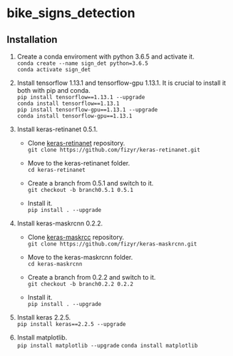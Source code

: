 # bike_signs_detection

## Installation

1. Create a conda enviroment with python 3.6.5 and activate it. \
`conda create --name sign_det python=3.6.5` \
`conda activate sign_det`

1. Install tensorflow 1.13.1 and tensorflow-gpu 1.13.1. It is crucial to install it both with pip and conda. \
`pip install tensorflow==1.13.1 --upgrade` \
`conda install tensorflow==1.13.1` \
`pip install tensorflow-gpu==1.13.1 --upgrade` \
`conda install tensorflow-gpu==1.13.1`

1. Install keras-retinanet 0.5.1.
   * Clone [keras-retinanet](https://github.com/fizyr/keras-retinanet) repository.  \
   `git clone https://github.com/fizyr/keras-retinanet.git`

   * Move to the keras-retinanet folder. \
   `cd keras-retinanet`

   * Create a branch from 0.5.1 and switch to it. \
   `git checkout -b branch0.5.1 0.5.1`

   * Install it. \
   `pip install . --upgrade`

1. Install keras-maskrcnn 0.2.2.
   * Clone [keras-maskrcc](https://github.com/fizyr/keras-maskrcnn) repository. \
   `git clone https://github.com/fizyr/keras-maskrcnn.git`

   * Move to the keras-maskrcnn folder. \
   `cd keras-maskrcnn`

   * Create a branch from 0.2.2 and switch to it. \
   `git checkout -b branch0.2.2 0.2.2`

   * Install it. \
   `pip install . --upgrade`

1. Install keras 2.2.5. \
`pip install keras==2.2.5 --upgrade`

1. Install matplotlib. \
`pip install matplotlib --upgrade`
`conda install matplotlib`



